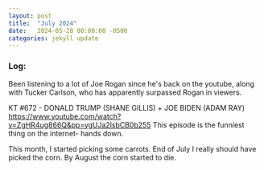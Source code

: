 ```yaml
---
layout: post
title:  "July 2024"
date:   2024-05-28 00:00:00 -0500
categories: jekyll update
---
```


### Log:

Been listening to a lot of Joe Rogan since he's back on the youtube, along with Tucker Carlson, who has apparently surpassed Rogan in viewers.

KT #672 - DONALD TRUMP (SHANE GILLIS) + JOE BIDEN (ADAM RAY)
https://www.youtube.com/watch?v=ZgHR4ug866Q&pp=ygUJa2lsbCB0b255
This episode is the funniest thing on the internet- hands down.

This month, I started picking some carrots. End of July I really should have picked the corn. By August the corn started to die.
